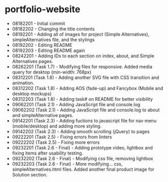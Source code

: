 # portfolio-website

- 08182201 - Initial commit
- 08182202 - Changing the title contents
- 08192201 - Adding all of images for project (Simple Alternatives), simpleAlternatives file, and the stylings
- 08192202 - Editing README
- 08192203 - Editing README again
- 08242201 - Adding IDs to each section on index, about, and Simple Alternatives pages.
- 08262201 (Task 1.7) - Modifying files for responsive. Added media query for desktop (min-width: 768px)
- 08312201 (Task 1.8) - Adding another SVG file with CSS transition and animation.
- 08312202 (Task 1.8) - Adding AOS (fade-up) and Fancybox (Mobile and desktop mockups)
- 08312203 (Task 1.8) - Adding task# on README for better visibility
- 09062201 (Task 2.1) - Adding JavaScript file and console.log
- 09062202 (Task 2.1) - Adding JavaScript file and console.log to about and simpleAlternative pages.
- 09142201 (Task 2.3) - Adding fuctions to javascript file for nav menu (mobile/desktop) and adding more styling.
- 09142202 (Task 2.3) - Adding smooth scrolling (jQuery) to pages
- 09222201 (Task 2.5) - Fixing errors from linters
- 09222202 (Task 2.5) - Fixing more errors
- 09232201 (Task 2.6 - Final) - Adding prototype video, lightbox and fixing items after usability testing.
- 09232202 (Task 2.6 - Final) - Modifying css file, removing lightbox
- 09232203 (Task 2.6 - Final) - More modifying... css, simpleAlternatives.html files. Added another final product image for Solution section.
